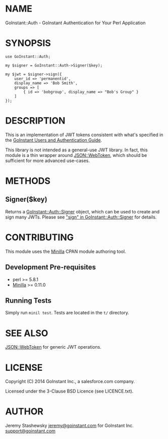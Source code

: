 
# NAME

GoInstant::Auth - GoInstant Authentication for Your Perl Application

# SYNOPSIS

    use GoInstant::Auth;

    my $signer = GoInstant::Auth->Signer($key);

    my $jwt = $signer->sign({
        user_id => 'permanentid',
        display_name => 'Bob Smith',
        groups => [
            { id => 'bobgroup', display_name => "Bob's Group" }
        ]
    });

# DESCRIPTION

This is an implementation of JWT tokens consistent with what's specified in the
[GoInstant Users and Authentication Guide](https://developers.goinstant.com/v1/guides/users_and_authentication.html).

This library is not intended as a general-use JWT library.  In fact, this
module is a thin wrapper around [JSON::WebToken](https://metacpan.org/pod/JSON::WebToken), which should be sufficient
for more advanced use-cases.

# METHODS

## Signer($key)

Returns a [GoInstant::Auth::Signer](https://metacpan.org/pod/GoInstant::Auth::Signer) object, which can be used to create and sign many JWTs.  Please see ["sign" in GoInstant::Auth::Signer](https://metacpan.org/pod/GoInstant::Auth::Signer#sign) for details.

# CONTRIBUTING

This module uses the [Minilla](https://metacpan.org/pod/Minilla) CPAN module authoring tool.

## Development Pre-requisites

- perl >= 5.8.1
- [Minilla](https://metacpan.org/pod/Minilla) >= 0.11.0

## Running Tests

Simply run `minil test`.  Tests are located in the `t/` directory.

# SEE ALSO

[JSON::WebToken](https://metacpan.org/pod/JSON::WebToken) for generic JWT operations.

# LICENSE

Copyright (C) 2014 GoInstant Inc., a salesforce.com company.

Licensed under the 3-Clause BSD Licence (see LICENCE.txt).

# AUTHOR

Jeremy Stashewsky <jeremy@goinstant.com> for GoInstant Inc. <support@goinstant.com>
